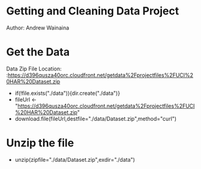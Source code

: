 # Getting and Cleaning Data Project
Author: Andrew Wainaina <br />
# Get the Data
Data Zip File Location: :https://d396qusza40orc.cloudfront.net/getdata%2Fprojectfiles%2FUCI%20HAR%20Dataset.zip
+ if(!file.exists("./data")){dir.create("./data")}
+ fileUrl <- "https://d396qusza40orc.cloudfront.net/getdata%2Fprojectfiles%2FUCI%20HAR%20Dataset.zip"
+ download.file(fileUrl,destfile="./data/Dataset.zip",method="curl")
# Unzip the file
+ unzip(zipfile="./data/Dataset.zip",exdir="./data")



